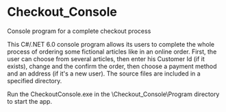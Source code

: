 # Checkout_Console
Console program for a complete checkout process 

This C#/.NET 6.0 console program allows its users to complete the whole process of ordering some fictional articles like in an online order.
First, the user can choose from several articles, then enter his Customer Id (if it exists), change and the confirm the order, then choose a payment method and an address (if it's a new user). The source files are included in a specified directory.

Run the CheckoutConsole.exe in the \Checkout_Console\Program directory to start the app.
